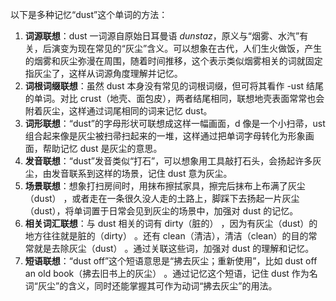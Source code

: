 以下是多种记忆“dust”这个单词的方法：
1. **词源联想**：dust 一词源自原始日耳曼语 *dunstaz*，原义与“烟雾、水汽”有关，后演变为现在常见的“灰尘”含义。可以想象在古代，人们生火做饭，产生的烟雾和灰尘弥漫在周围，随着时间推移，这个表示类似烟雾相关的词就固定指灰尘了，这样从词源角度理解并记忆。
2. **词根词缀联想**：虽然 dust 本身没有常见的词根词缀，但可将其看作 -ust 结尾的单词。对比 crust（地壳、面包皮），两者结尾相同，联想地壳表面常常也会附着灰尘，这样通过词尾相同的词来记忆 dust。
3. **词形联想**：“dust”的字母形状可联想成这样一幅画面，d 像是一个小扫帚，ust 组合起来像是灰尘被扫帚扫起来的一堆，这样通过把单词字母转化为形象画面，帮助记忆 dust 是灰尘的意思。
4. **发音联想**：“dust”发音类似“打石”，可以想象用工具敲打石头，会扬起许多灰尘，由发音联系到这样的场景，记住 dust 意为灰尘。
5. **场景联想**：想象打扫房间时，用抹布擦拭家具，擦完后抹布上布满了灰尘（dust） ，或者走在一条很久没人走的土路上，脚踩下去扬起一片灰尘（dust），将单词置于日常会见到灰尘的场景中，加强对 dust 的记忆。
6. **相关词汇联想**：与 dust 相关的词有 dirty（脏的） ，因为有灰尘（dust）的地方往往就是脏的（dirty） 。还有 clean（清洁），清洁（clean）的目的常常就是去除灰尘（dust） 。通过关联这些词，加强对 dust 的理解和记忆。
7. **短语联想**：“dust off”这个短语意思是“拂去灰尘；重新使用”，比如 dust off an old book（拂去旧书上的灰尘） 。通过记忆这个短语，记住 dust 作为名词“灰尘”的含义，同时还能掌握其可作为动词“拂去灰尘”的用法。 